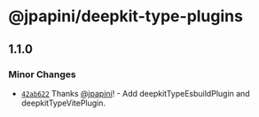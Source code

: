# @jpapini/deepkit-type-plugins

## 1.1.0

### Minor Changes

- [`42ab622`](https://github.com/jpapini/shared-packages/commit/42ab62257ef301c82b7d9e6127fddd8544aecf4b) Thanks [@jpapini](https://github.com/jpapini)! - Add deepkitTypeEsbuildPlugin and deepkitTypeVitePlugin.
